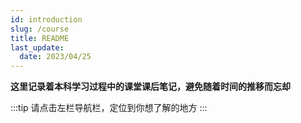 ```yaml
---
id: introduction
slug: /course
title: README
last_update:
  date: 2023/04/25
---
```


**这里记录着本科学习过程中的课堂课后笔记，避免随着时间的推移而忘却**

:::tip
请点击左栏导航栏，定位到你想了解的地方
:::